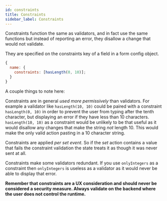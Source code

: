 ```yaml
---
id: constraints
title: Constraints
sidebar_label: Constraints
---
```


Constraints function the same as validators, and in fact use the same
functions but instead of reporting an error, they disallow a change that would
not validate.

They are specified on the constraints key of a field in a form config object.

```javascript
{
  name: {
    constraints: [hasLength(0, 10)];
  }
}
```

A couple things to note here:

Constraints are in general _used more permissively_ than validators. For example a validator like
`hasLength(10, 10)` could be paired with a constraint `hasLength(0, 10)` in order to prevent
the user from typing after the tenth character, but displaying an error if they have less than 10
characters. `hasLength(10, 10)` as a constraint would be unlikely to be that useful as it would disallow
any changes that make the string _not_ length 10. This would make the only valid action pasting in a
10 character string.

Constraints are applied _per set event_. So if the _set_ action contains a value that fails the constraint
validation the state treats it as though it was never sent at all.

Constraints make some validators redundant. If you use `onlyIntegers` as a constraint then `onlyIntegers`
is useless as a validator as it would never be able to display that error.

**Remember that constraints are a UX consideration and should never be considered a security measure. Always
validate on the backend where the user does not control the runtime.**
